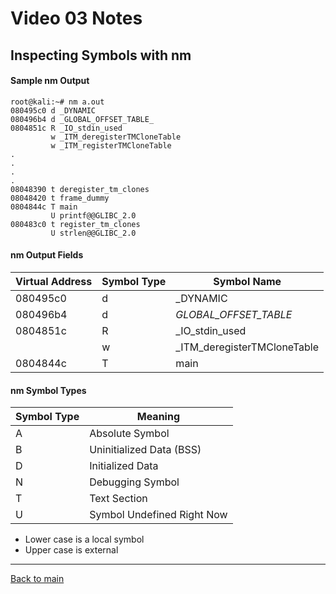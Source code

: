 # Video 03 Notes

## Inspecting Symbols with nm

#### Sample nm Output

```
root@kali:~# nm a.out 
080495c0 d _DYNAMIC
080496b4 d _GLOBAL_OFFSET_TABLE_
0804851c R _IO_stdin_used
         w _ITM_deregisterTMCloneTable
         w _ITM_registerTMCloneTable
.
.
.
.
08048390 t deregister_tm_clones
08048420 t frame_dummy
0804844c T main
         U printf@@GLIBC_2.0
080483c0 t register_tm_clones
         U strlen@@GLIBC_2.0
```

#### nm Output Fields

| Virtual Address | Symbol Type | Symbol Name                  |
|-----------------|-------------|------------------------------|
| 080495c0        | d           | _DYNAMIC                     |
| 080496b4        | d           | _GLOBAL_OFFSET_TABLE_        |
| 0804851c        | R           | _IO_stdin_used               |
|                 | w           | _ITM_deregisterTMCloneTable  |
| 0804844c        | T           | main                         |


#### nm Symbol Types

| Symbol Type | Meaning                        |
|-------------|--------------------------------|
| A           | Absolute Symbol                |
| B           | Uninitialized Data (BSS)       |
| D           | Initialized Data               |
| N           | Debugging Symbol               |
| T           | Text Section                   |
| U           | Symbol Undefined Right Now     |

- Lower case is a local symbol
- Upper case is external

---
 
[Back to main](https://github.com/rot0xd/SecurityTube/blob/master/SGDE/README.md)
